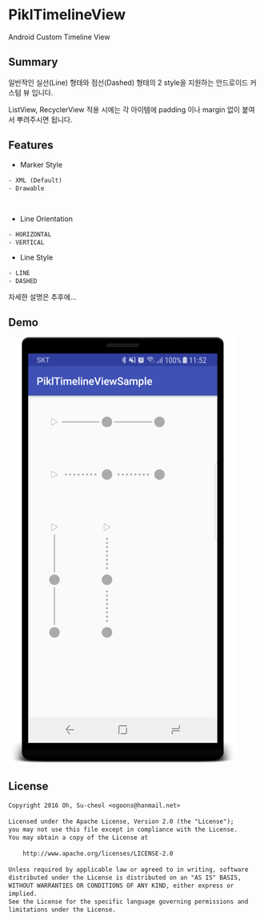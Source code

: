 # PiklTimelineView

Android Custom Timeline View

## Summary

일반적인 실선(Line) 형태와 점선(Dashed) 형태의 2 style을 지원하는 안드로이드 커스텀 뷰 입니다.

ListView, RecyclerView 적용 시에는 각 아이템에 padding 이나 margin 없이 붙여서 뿌려주시면 됩니다.

## Features

- Marker Style
  
```
- XML (Default)
- Drawable
```
  
- Line Orientation
  
 ```
- HORIZONTAL
- VERTICAL
```

- Line Style
```
- LINE
- DASHED
```

자세한 설명은 추후에...

## Demo

![PiklTimelineView Demo](./demo/demo.png)

## License

```
Copyright 2016 Oh, Su-cheol <ogoons@hanmail.net>

Licensed under the Apache License, Version 2.0 (the "License");
you may not use this file except in compliance with the License.
You may obtain a copy of the License at

    http://www.apache.org/licenses/LICENSE-2.0

Unless required by applicable law or agreed to in writing, software
distributed under the License is distributed on an "AS IS" BASIS,
WITHOUT WARRANTIES OR CONDITIONS OF ANY KIND, either express or implied.
See the License for the specific language governing permissions and
limitations under the License.
```
